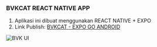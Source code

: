 ### BVKCAT REACT NATIVE APP

1. Aplikasi ini dibuat menggunakan REACT NATIVE + EXPO
2. Link Publish: [BVKCAT - EXPO GO ANDROID](expo.dev/@hasanromason/bvkcat)

![BVK UI]('./assets/bvk-ui.png')
